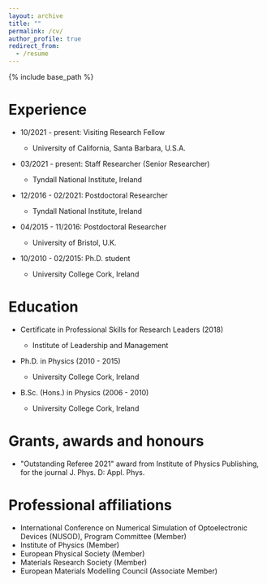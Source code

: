 ```yaml
---
layout: archive
title: ""
permalink: /cv/
author_profile: true
redirect_from:
  - /resume
---
```


{% include base_path %}

Experience
======
* 10/2021 - present: Visiting Research Fellow
  * University of California, Santa Barbara, U.S.A.

* 03/2021 - present: Staff Researcher (Senior Researcher)
  * Tyndall National Institute, Ireland

* 12/2016 - 02/2021: Postdoctoral Researcher
  * Tyndall National Institute, Ireland

* 04/2015 - 11/2016: Postdoctoral Researcher
  * University of Bristol, U.K.

* 10/2010 - 02/2015: Ph.D. student
  * University College Cork, Ireland


Education
======
* Certificate in Professional Skills for Research Leaders (2018)
  * Institute of Leadership and Management

* Ph.D. in Physics (2010 - 2015)
  * University College Cork, Ireland
  
* B.Sc. (Hons.) in Physics (2006 - 2010)
  * University College Cork, Ireland

  
Grants, awards and honours
======
* "Outstanding Referee 2021" award from Institute of Physics Publishing, for the journal J. Phys. D: Appl. Phys.
  
  
Professional affiliations
======
* International Conference on Numerical Simulation of Optoelectronic Devices (NUSOD), Program Committee (Member)
* Institute of Physics (Member)
* European Physical Society (Member)
* Materials Research Society (Member)
* European Materials Modelling Council (Associate Member) 
